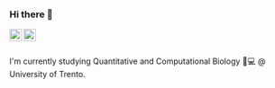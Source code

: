 ### Hi there 👋
<a href="https://www.linkedin.com/in/annalisa-xamin/">
  <img align="left" alt="Annalisa Xamin's Linkedin" width="22px" src="https://cdn1.iconfinder.com/data/icons/logotypes/32/square-linkedin-512.png" />
</a>
<a href="https://github.com/annalisaxamin/">
  <img align="left" alt="Annalisa Xamin's Github" width="22px" src="https://cdn3.iconfinder.com/data/icons/social-rounded-2/72/GitHub-512.png" />
</a>

<br/>
<br/>


I'm currently studying Quantitative and Computational Biology 🧬💻 @ University of Trento.

<!--
B.S. Biomolecular Sciences and Technology 🦠🧫🔬 @ University of Trento.


2021 Thesis Intern @ [CIBIO- Department of Cellular, Computational and Integrative Biology ](https://www.cibio.unitn.it/1096/rna-regulatory-networks)
<!--

[![wakatime](https://wakatime.com/badge/user/a33f68b7-d001-4038-8492-128bf538dfd9.svg)](.)

<!--
**annalisaxamin/annalisaxamin** is a ✨ _special_ ✨ repository because its `README.md` (this file) appears on your GitHub profile.

Here are some ideas to get you started:

- 🔭 I’m currently working on ...
- 🌱 I’m currently learning ...
- 👯 I’m looking to collaborate on ...
- 🤔 I’m looking for help with ...
- 💬 Ask me about ...
- 📫 How to reach me: ...
- 😄 Pronouns: ...
- ⚡ Fun fact: ...
<!--



